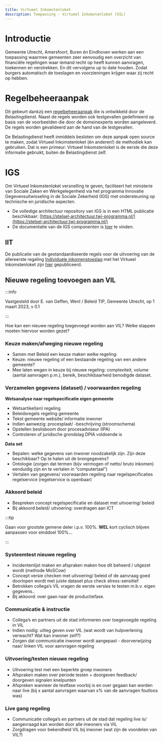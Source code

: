 ```yaml
---
title: Virtueel Inkomstenloket
description: Toepassing - Virtueel Inkomstenloket (VIL)
---
```


# Introductie

Gemeente Utrecht, Amersfoort, Buren én Eindhoven werken aan een toepassing waarmee gemeenten zeer eenvoudig een overzicht van financiële regelingen waar iemand recht op heeft kunnen aanvragen, toekennen en verstrekken. En dit vervolgens up to date houden. Zodat burgers automatisch de toeslagen en voorzieningen krijgen waar zij recht op hebben.

# Regelbeheeraanpak

Dit gebeurt dankzij een [regelbeheeraanpak](../methods/01-Regelspraak.md) die is ontwikkeld door de Belastingdienst. Naast de regels worden ook testgevallen gedefinieerd op basis van de voorbeelden die door de domeinexperts worden aangeleverd. De regels worden gevalideerd aan de hand van de testgevallen.

De Belastingdienst heeft inmiddels besloten om deze aanpak open source te maken, zodat Virtueel Inkomstenloket (én anderen!) de methodiek kan gebruiken. Dat is een primeur: Virtueel Inkomstenloket is de eerste die deze informatie gebruikt, buiten de Belastingdienst zelf.

# IGS

Om Virtueel Inkomstenloket versnelling te geven, faciliteert het ministerie van Sociale Zaken en Werkgelegenheid via het programma Innovatie Gegevensuitwisseling in de Sociale Zekerheid (IGS) met ondersteuning op technische en juridische aspecten.

- De volledige architectuur repository van IGS is in een HTML publicatie beschikbaar: [https://stelsel-architectuur.twi-programma.nl/](https://stelsel-architectuur.twi-programma.nl/)
- De documentatie van de IGS componenten is [hier](https://innovatie-gegevens-socialezaken.github.io/igs/) te vinden.

## IIT

De publicatie van de gestandaardiseerde regels voor de uitvoering van de allereerste regeling [Individuele inkomenstoeslag](https://pki.utrecht.nl/Loket/product/0c17f7cd409dc999eb351883a138ca3d) met het Virtueel Inkomstenloket zijn [hier](https://regels.dexcat.nl/dataset/regelgroep-uit-te-keren-individuele-inkomenstoeslag) gepubliceerd.

## Nieuwe regeling toevoegen aan VIL
:::info

Vastgesteld door E. van Geffen, WenI / Beleid TIP, Gemeente Utrecht, op 1 maart 2023, v 0.1

:::

Hoe kan een nieuwe regeling toegevoegd worden aan VIL? Welke stappen moeten hiervoor worden gezet?

### Keuze maken/afweging nieuwe regeling
- Samen met Beleid een keuze maken welke regeling:
- Keuze: nieuwe regeling of een bestaande regeling van een andere gemeente?
- Mee laten wegen in keuze bij nieuwe regeling: complexiteit, volume (aantal aanvragen p.m.), bereik, beschikbaarheid benodigde dataset.

### Verzamelen gegevens (dataset) / voorwaarden regeling
**Wetsanalyse naar regelspecificatie eigen gemeente**
- Wetsartikel(en) regeling
- Beleidsregels regeling gemeente
- Tekst gemeente website/ informatie inwoner
- Indien aanwezig: procesplaat/ -beschrijving (stroomschema)
- Opstellen beslisboom door procesadviseur (IPA)
- Controleren of juridische grondslag DPIA voldoende is

**Data set**
- Bepalen: welke gegevens van inwoner noodzakelijk zijn. Zijn deze beschikbaar? Op te halen uit de brongegevens?
- Ontologie (zorgen dat termen (bijv vermogen of netto/ bruto inkomen) eenduidig zijn en te vertalen in “computertaal”)
- Vertalen van gegevens/ voorwaarden regeling naar regelspecificaties regelservice (regelservice is openbaar)

### Akkoord beleid
- Bespreken concept regelspecificatie en dataset met uitvoering/ beleid
- Bij akkoord beleid/ uitvoering: overdragen aan ICT

:::tip

Gaan voor grootste gemene deler i.p.v. 100%. **WEL** kort cyclisch blijven aanpassen voor einddoel 100%...

:::

### Systeemtest nieuwe regeling
- Incidentenlijst maken en afspraken maken hoe dit beheerd / uitgezet wordt (methode MoSCow)
- Concept versie checken met uitvoering/ beleid of de aanvraag goed doorlopen wordt met juiste dataset plus check stress-sensitief
- Betrokken collega’s VIL vragen de eerste versies te testen m.b.v. eigen gegevens..
- Bij akkoord: over gaan naar de productiefase.

### Communicatie & instructie
- Collega’s en partners uit de stad informeren over toegevoegde regeling in VIL
- Indien nodig: uitleg geven over VIL (wat wordt van hulpverlening verwacht? Wat kan inwoner zelf?)
- Zorgen dat communicatie inwoner wordt aangepast - doorverwijzing naar/ linken VIL voor aanvragen regeling

### Uitvoering/testen nieuwe regeling
- Uitvoering test met een beperkte groep inwoners
- Afspraken maken over periode testen + doorgeven feedback/ doorgeven signalen knelpunten
- Afspreken wanneer de testfase voorbij is en over gegaan kan worden naar live (bij x aantal aanvragen waarvan x% van de aanvragen foutloos was)

### Live gang regeling
- Communicatie collega’s en partners uit de stad dat regeling live is/ aangevraagd kan worden door alle inwoners via VIL
- Zorgdragen voor bekendheid VIL bij inwoner (wat zijn de voordelen van VIL?)